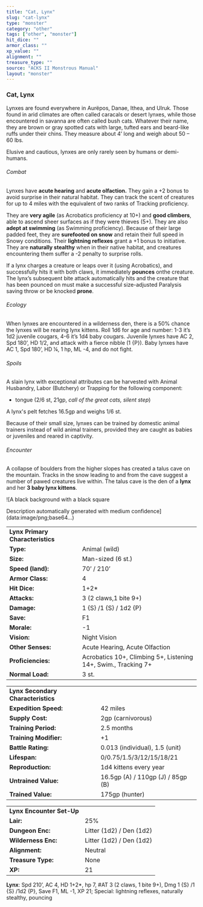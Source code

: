 ```yaml
---
title: "Cat, Lynx"
slug: "cat-lynx"
type: "monster"
category: "other"
tags: ["other", "monster"]
hit_dice: ""
armor_class: ""
xp_value: ""
alignment: ""
treasure_type: ""
source: "ACKS II Monstrous Manual"
layout: "monster"
---
```


### Cat, Lynx

Lynxes are found everywhere in Aurëpos, Danae, Ithea, and Ulruk. Those found in arid climates are
often called caracals or desert lynxes, while those encountered in savanna are often called bush
cats. Whatever their name, they are brown or gray spotted cats with large, tufted ears and
beard-like ruffs under their chins. They measure about 4’ long and weigh about 50 – 60 lbs.

Elusive and cautious, lynxes are only rarely seen by humans or demi-humans.

###### Combat

Lynxes have **acute hearing** and **acute olfaction.** They gain a +2 bonus to avoid surprise in
their natural habitat. They can track the scent of creatures for up to 4 miles with the equivalent
of two ranks of Tracking proficiency.

They are **very agile** (as Acrobatics proficiency at 10+) and **good climbers**, able to ascend
sheer surfaces as if they were thieves (5+). They are also **adept at swimming** (as Swimming
proficiency). Because of their large padded feet, they are **surefooted on snow** and retain their
full speed in Snowy conditions. Their **lightning reflexes** grant a +1 bonus to initiative. They
are **naturally stealthy** when in their native habitat, and creatures encountering them suffer a -2
penalty to surprise rolls.

If a lynx charges a creature or leaps over it (using Acrobatics), and successfully hits it with
both claws, it immediately **pounces** onthe creature. The lynx’s subsequent bite attack
automatically hits and the creature that has been pounced on must make a successful size-adjusted
Paralysis saving throw or be knocked **prone**.

###### Ecology

When lynxes are encountered in a wilderness den, there is a 50% chance the lynxes will be rearing
lynx kittens. Roll 1d6 for age and number: 1-3 it’s 1d2 juvenile cougars, 4-6 it’s 1d4 baby cougars.
Juvenile lynxes have AC 2, Spd 180’, HD 1/2, and attack with a fierce nibble (1 {P}). Baby lynxes
have AC 1, Spd 180’, HD ¼, 1 hp, ML -4, and do not fight.

###### Spoils

A slain lynx with exceptional attributes can be harvested with Animal Husbandry, Labor (Butchery)
or Trapping for the following component:

* tongue (2/6 st, 21gp, *call of the great cats, silent step*)

A lynx's pelt fetches 16.5gp and weighs 1/6 st.

Because of their small size, lynxes can be trained by domestic animal trainers instead of wild
animal trainers, provided they are caught as babies or juveniles and reared in captivity.

###### Encounter

A collapse of boulders from the higher slopes has created a talus cave on the mountain. Tracks in
the snow leading to and from the cave suggest a number of pawed creatures live within. The talus
cave is the den of a **lynx** and her **3 baby lynx kittens**.

![A black background with a black square

Description automatically generated with medium confidence](data:image/png;base64...)

|  |  |
| --- | --- |
| **Lynx Primary Characteristics** | |
| **Type:** | Animal (wild) |
| **Size:** | Man-sized (6 st.) |
| **Speed (land):** | 70’ / 210’ |
| **Armor Class:** | 4 |
| **Hit Dice:** | 1+2\* |
| **Attacks:** | 3 (2 claws,1 bite 9+) |
| **Damage:** | 1 {S} /1 {S} / 1d2 {P} |
| **Save:** | F1 |
| **Morale:** | -1 |
| **Vision:** | Night Vision |
| **Other Senses:** | Acute Hearing, Acute Olfaction |
| **Proficiencies:** | Acrobatics 10+, Climbing 5+, Listening 14+, Swim., Tracking 7+ |
| **Normal Load:** | 3 st. |

|  |  |
| --- | --- |
| **Lynx Secondary Characteristics** | |
| **Expedition Speed:** | 42 miles |
| **Supply Cost:** | 2gp (carnivorous) |
| **Training Period:** | 2.5 months |
| **Training Modifier:** | +1 |
| **Battle Rating:** | 0.013 (individual), 1.5 (unit) |
| **Lifespan:** | 0/0.75/1.5/3/12/15/18/21 |
| **Reproduction:** | 1d4 kittens every year |
| **Untrained Value:** | 16.5gp (A) / 110gp (J) / 85gp (B) |
| **Trained Value:** | 175gp (hunter) |

|  |  |
| --- | --- |
| **Lynx Encounter Set-Up** | |
| **Lair:** | 25% |
| **Dungeon Enc:** | Litter (1d2) / Den (1d2) |
| **Wilderness Enc:** | Litter (1d2) / Den (1d2) |
| **Alignment:** | Neutral |
| **Treasure Type:** | None |
| **XP:** | 21 |

**Lynx**: Spd 210’, AC 4, HD 1+2\*, hp 7, #AT 3 (2 claws, 1 bite 9+), Dmg 1 {S} /1 {S} /1d2 {P},
Save F1, ML -1, XP 21; Special: lightning reflexes, naturally stealthy, pouncing
